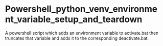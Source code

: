 # Powershell_python_venv_environment_variable_setup_and_teardown
A powershell script which adds an environment variable to activate.bat then truncates that variable and adds it to the corresponding deactivate.bat.
